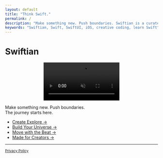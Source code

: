 ```yaml
---
layout: default
title: "Think Swift."
permalink: /
description: "Make something new. Push boundaries. Swiftian is a curated, interactive platform for learning Swift creatively."
keywords: "Swiftian, Swift, SwiftUI, iOS, creative coding, learn Swift"
---
```


# Swiftian

<p align="center">
  <video autoplay loop muted playsinline preload="metadata" style="width: 100%; max-width: 250px; height: auto;">
    <source src="/assets/videos/logo.mp4" type="video/mp4">
    Your browser does not support the video tag.
  </video>
</p>


Make something new. Push boundaries.  
The journey starts here.

- [Create Explore →](/coding/)
- [Build Your Universe →](/universe/)
- [Move with the Beat →](/groove/)
- [Made for Creators →](/creators/)

---
<footer>
  <small><a href="/privacy/">Privacy Policy</a></small>
</footer>
